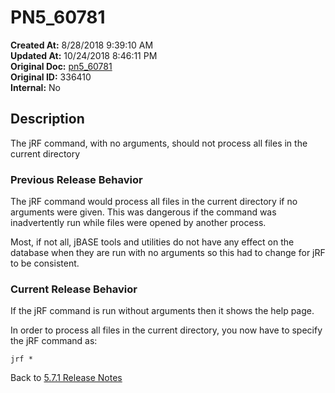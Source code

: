 # PN5_60781

**Created At:** 8/28/2018 9:39:10 AM  
**Updated At:** 10/24/2018 8:46:11 PM  
**Original Doc:** [pn5_60781](https://docs.jbase.com/48420-5-7-1-release-notes/pn5_60781)  
**Original ID:** 336410  
**Internal:** No  

## Description

The jRF command, with no arguments, should not process all files in the current directory

### Previous Release Behavior

The jRF command would process all files in the current directory if no arguments were given. This was dangerous if the command was inadvertently run while files were opened by another process.

Most, if not all, jBASE tools and utilities do not have any effect on the database when they are run with no arguments so this had to change for jRF to be consistent.

### Current Release Behavior

If the jRF command is run without arguments then it shows the help page.

In order to process all files in the current directory, you now have to specify the jRF command as:

```
jrf *
```

Back to [5.7.1 Release Notes](./../README.md)
